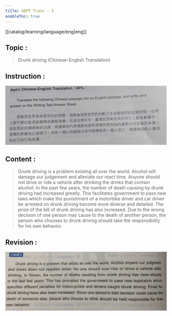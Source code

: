 ```yaml
---
title: GEPT Trans - 3
enableToc: true
---
```

[[catalog/learning/language/eng|eng]]

## Topic : 
> Drunk driving (Chinese-English Translation)

## Instruction : 
![](images/english/GEPT_Trans_3.jpg)   

## Content : 
> Drunk driving is a problem existing all over the world. Alcohol will damage our judgement and alleviate our react time. Anyone should not drive or ride a vehicle after drinking the drinks that contain alcohol. In the past few years, the number of death causing by drunk driving had increased greatly. This facilitates government to pass new laws which make the punishment of a motorbike driver and car driver be arrested on drunk driving become more diverse and detailed. The prize of the bill of drunk driving has also increased. Due to the wrong decision of one person may cause to the death of another person, the person who chooses to drunk driving should take the responsibility for his own behavior.   

## Revision :
![](images/english/GEPT_Trans_3_a.jpg)  